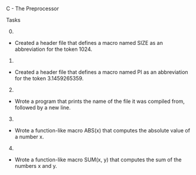 C - The Preprocessor

Tasks

0. 
- Created a header file that defines a macro named SIZE as an abbreviation for the token 1024.

1.
- Created a header file that defines a macro named PI as an abbreviation for the token 3.1459265359.

2.
- Wrote a program that prints the name of the file it was compiled from, followed by a new line.

3.
- Wrote a function-like macro ABS(x) that computes the absolute value of a number x.

4.
- Wrote a function-like macro SUM(x, y) that computes the sum of the numbers x and y.
